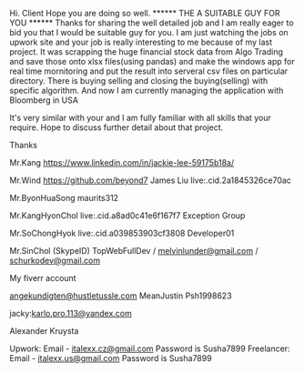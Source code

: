 Hi. Client Hope you are doing so well.
****** THE A SUITABLE GUY FOR YOU ******
Thanks for sharing the well detailed job and I am really eager to bid you that I would be suitable guy for you.
I am just watching the jobs on upwork site and your job is really interesting to me because of my last project. It was scrapping the huge financial stock data from Algo Trading and save those onto xlsx files(using pandas) and make the windows app for real time mornitoring and put the result into serveral csv files on particular directory.
There is buying selling and closing the buying(selling) with specific algorithm.
And now I am currently managing the application with Bloomberg in USA

It's very similar with your and I am fully familiar with all skills that your require.
Hope to discuss further detail about that project.

Thanks


Mr.Kang
https://www.linkedin.com/in/jackie-lee-59175b18a/

Mr.Wind
https://github.com/beyond7
James Liu
live:.cid.2a1845326ce70ac

Mr.ByonHuaSong
maurits312

Mr.KangHyonChol
live:.cid.a8ad0c41e6f167f7
Exception Group

Mr.SoChongHyok
live:.cid.a039853903cf3808
Developer01

Mr.SinChol
(SkypeID) TopWebFullDev / melvinlunder@gmail.com / schurkodev@gmail.com





My fiverr account

angekundigten@hustletussle.com
MeanJustin
Psh1998623


jacky:karlo.pro.113@yandex.com




Alexander Kruysta

Upwork: Email - italexx.cz@gmail.com Password is Susha7899
Freelancer: Email - italexx.us@gmail.com Password is Susha7899


